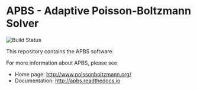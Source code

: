 APBS - Adaptive Poisson-Boltzmann Solver
========================================

![Build Status](https://travis-ci.org/Electrostatics/apbs-pdb2pqr.svg?branch=master)

This repository contains the APBS software.

For more information about APBS, please see

* Home page:  http://www.poissonboltzmann.org/
* Documentation: http://apbs.readthedocs.io
